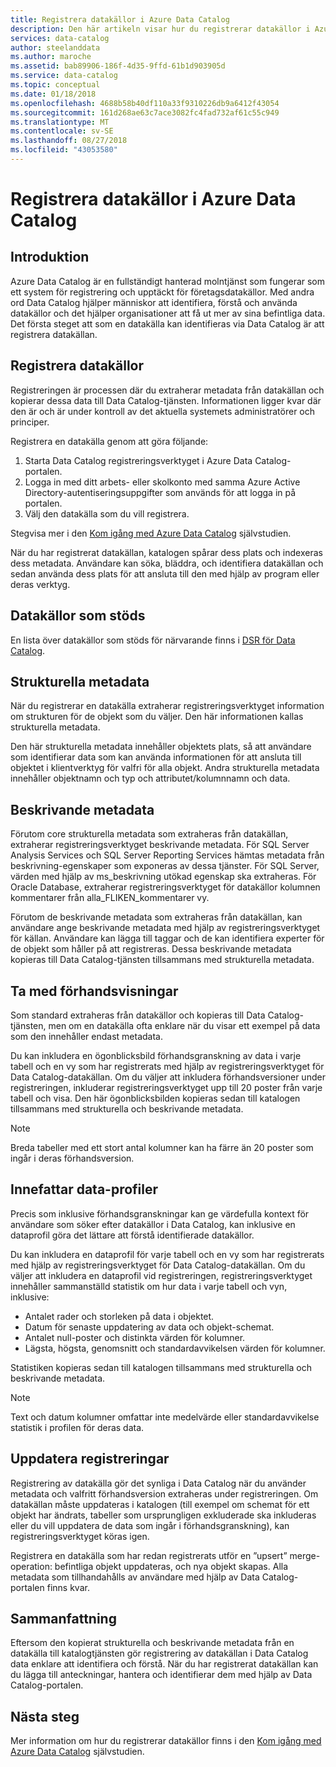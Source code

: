 ```yaml
---
title: Registrera datakällor i Azure Data Catalog
description: Den här artikeln visar hur du registrerar datakällor i Azure Data Catalog, inklusive metadatafälten som extraherats under registreringen.
services: data-catalog
author: steelanddata
ms.author: maroche
ms.assetid: bab89906-186f-4d35-9ffd-61b1d903905d
ms.service: data-catalog
ms.topic: conceptual
ms.date: 01/18/2018
ms.openlocfilehash: 4688b58b40df110a33f9310226db9a6412f43054
ms.sourcegitcommit: 161d268ae63c7ace3082fc4fad732af61c55c949
ms.translationtype: MT
ms.contentlocale: sv-SE
ms.lasthandoff: 08/27/2018
ms.locfileid: "43053580"
---
```

# <a name="register-data-sources-in-azure-data-catalog"></a>Registrera datakällor i Azure Data Catalog
## <a name="introduction"></a>Introduktion
Azure Data Catalog är en fullständigt hanterad molntjänst som fungerar som ett system för registrering och upptäckt för företagsdatakällor. Med andra ord Data Catalog hjälper människor att identifiera, förstå och använda datakällor och det hjälper organisationer att få ut mer av sina befintliga data. Det första steget att som en datakälla kan identifieras via Data Catalog är att registrera datakällan.

## <a name="register-data-sources"></a>Registrera datakällor
Registreringen är processen där du extraherar metadata från datakällan och kopierar dessa data till Data Catalog-tjänsten. Informationen ligger kvar där den är och är under kontroll av det aktuella systemets administratörer och principer.

Registrera en datakälla genom att göra följande:
1. Starta Data Catalog registreringsverktyget i Azure Data Catalog-portalen. 
2. Logga in med ditt arbets- eller skolkonto med samma Azure Active Directory-autentiseringsuppgifter som används för att logga in på portalen.
3. Välj den datakälla som du vill registrera.

Stegvisa mer i den [Kom igång med Azure Data Catalog](data-catalog-get-started.md) självstudien.

När du har registrerat datakällan, katalogen spårar dess plats och indexeras dess metadata. Användare kan söka, bläddra, och identifiera datakällan och sedan använda dess plats för att ansluta till den med hjälp av program eller deras verktyg.

## <a name="supported-data-sources"></a>Datakällor som stöds
En lista över datakällor som stöds för närvarande finns i [DSR för Data Catalog](data-catalog-dsr.md).

## <a name="structural-metadata"></a>Strukturella metadata
När du registrerar en datakälla extraherar registreringsverktyget information om strukturen för de objekt som du väljer. Den här informationen kallas strukturella metadata.

Den här strukturella metadata innehåller objektets plats, så att användare som identifierar data som kan använda informationen för att ansluta till objektet i klientverktyg för valfri för alla objekt. Andra strukturella metadata innehåller objektnamn och typ och attributet/kolumnnamn och data.

## <a name="descriptive-metadata"></a>Beskrivande metadata
Förutom core strukturella metadata som extraheras från datakällan, extraherar registreringsverktyget beskrivande metadata. För SQL Server Analysis Services och SQL Server Reporting Services hämtas metadata från beskrivning-egenskaper som exponeras av dessa tjänster. För SQL Server, värden med hjälp av ms\_beskrivning utökad egenskap ska extraheras. För Oracle Database, extraherar registreringsverktyget för datakällor kolumnen kommentarer från alla\_FLIKEN\_kommentarer vy.

Förutom de beskrivande metadata som extraheras från datakällan, kan användare ange beskrivande metadata med hjälp av registreringsverktyget för källan. Användare kan lägga till taggar och de kan identifiera experter för de objekt som håller på att registreras. Dessa beskrivande metadata kopieras till Data Catalog-tjänsten tillsammans med strukturella metadata.

## <a name="include-previews"></a>Ta med förhandsvisningar
Som standard extraheras från datakällor och kopieras till Data Catalog-tjänsten, men om en datakälla ofta enklare när du visar ett exempel på data som den innehåller endast metadata.

Du kan inkludera en ögonblicksbild förhandsgranskning av data i varje tabell och en vy som har registrerats med hjälp av registreringsverktyget för Data Catalog-datakällan. Om du väljer att inkludera förhandsversioner under registreringen, inkluderar registreringsverktyget upp till 20 poster från varje tabell och visa. Den här ögonblicksbilden kopieras sedan till katalogen tillsammans med strukturella och beskrivande metadata.

> [!NOTE]
> Breda tabeller med ett stort antal kolumner kan ha färre än 20 poster som ingår i deras förhandsversion.
>
>

## <a name="include-data-profiles"></a>Innefattar data-profiler
Precis som inklusive förhandsgranskningar kan ge värdefulla kontext för användare som söker efter datakällor i Data Catalog, kan inklusive en dataprofil göra det lättare att förstå identifierade datakällor.

Du kan inkludera en dataprofil för varje tabell och en vy som har registrerats med hjälp av registreringsverktyget för Data Catalog-datakällan. Om du väljer att inkludera en dataprofil vid registreringen, registreringsverktyget innehåller sammanställd statistik om hur data i varje tabell och vyn, inklusive:

* Antalet rader och storleken på data i objektet.
* Datum för senaste uppdatering av data och objekt-schemat.
* Antalet null-poster och distinkta värden för kolumner.
* Lägsta, högsta, genomsnitt och standardavvikelsen värden för kolumner.

Statistiken kopieras sedan till katalogen tillsammans med strukturella och beskrivande metadata.

> [!NOTE]
> Text och datum kolumner omfattar inte medelvärde eller standardavvikelse statistik i profilen för deras data.
>
>

## <a name="update-registrations"></a>Uppdatera registreringar
Registrering av datakälla gör det synliga i Data Catalog när du använder metadata och valfritt förhandsversion extraheras under registreringen. Om datakällan måste uppdateras i katalogen (till exempel om schemat för ett objekt har ändrats, tabeller som ursprungligen exkluderade ska inkluderas eller du vill uppdatera de data som ingår i förhandsgranskning), kan registreringsverktyget köras igen.

Registrera en datakälla som har redan registrerats utför en ”upsert” merge-operation: befintliga objekt uppdateras, och nya objekt skapas. Alla metadata som tillhandahålls av användare med hjälp av Data Catalog-portalen finns kvar.

## <a name="summary"></a>Sammanfattning
Eftersom den kopierat strukturella och beskrivande metadata från en datakälla till katalogtjänsten gör registrering av datakällan i Data Catalog data enklare att identifiera och förstå. När du har registrerat datakällan kan du lägga till anteckningar, hantera och identifierar dem med hjälp av Data Catalog-portalen.

## <a name="next-steps"></a>Nästa steg
Mer information om hur du registrerar datakällor finns i den [Kom igång med Azure Data Catalog](data-catalog-get-started.md) självstudien.
